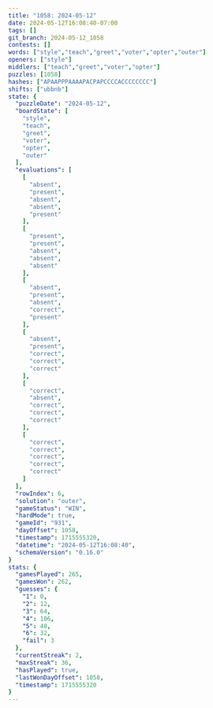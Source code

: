 ```yaml
---
title: "1058: 2024-05-12"
date: 2024-05-12T16:08:40-07:00
tags: []
git_branch: 2024-05-12_1058
contests: []
words: ["style","teach","greet","voter","opter","outer"]
openers: ["style"]
middlers: ["teach","greet","voter","opter"]
puzzles: [1058]
hashes: ["APAAPPPAAAAPACPAPCCCCACCCCCCCC"]
shifts: ["ubbnb"]
state: {
  "puzzleDate": "2024-05-12",
  "boardState": [
    "style",
    "teach",
    "greet",
    "voter",
    "opter",
    "outer"
  ],
  "evaluations": [
    [
      "absent",
      "present",
      "absent",
      "absent",
      "present"
    ],
    [
      "present",
      "present",
      "absent",
      "absent",
      "absent"
    ],
    [
      "absent",
      "present",
      "absent",
      "correct",
      "present"
    ],
    [
      "absent",
      "present",
      "correct",
      "correct",
      "correct"
    ],
    [
      "correct",
      "absent",
      "correct",
      "correct",
      "correct"
    ],
    [
      "correct",
      "correct",
      "correct",
      "correct",
      "correct"
    ]
  ],
  "rowIndex": 6,
  "solution": "outer",
  "gameStatus": "WIN",
  "hardMode": true,
  "gameId": "931",
  "dayOffset": 1058,
  "timestamp": 1715555320,
  "datetime": "2024-05-12T16:08:40",
  "schemaVersion": "0.16.0"
}
stats: {
  "gamesPlayed": 265,
  "gamesWon": 262,
  "guesses": {
    "1": 0,
    "2": 12,
    "3": 64,
    "4": 106,
    "5": 48,
    "6": 32,
    "fail": 3
  },
  "currentStreak": 2,
  "maxStreak": 36,
  "hasPlayed": true,
  "lastWonDayOffset": 1058,
  "timestamp": 1715555320
}
---
```

<!-- more -->
